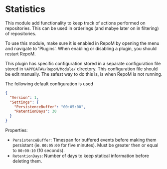 # Statistics

This module add functionality to keep track of actions performed on repositories. This can be used in orderings (and mabye later on in filtering) of repositories.

To use this module, make sure it is enabled in RepoM by opening the menu and navigate to 'Plugins'. When enabling or disabling a plugin, you should restart RepoM. <!-- singleLineInclude: _plugin_enable. path: /docs/mdsource/_plugin_enable.include.md -->

This plugin has specific configuration stored in a separate configuration file stored in `%APPDATA%/RepoM/Module/` directory. This configuration file should be edit manually. The safest way to do this is, is when RepoM is not running. <!-- include: DocsModuleSettingsTests.DocsModuleSettings_StatisticsPackage#desc.verified.md -->

The following default configuration is used

```json
{
  "Version": 1,
  "Settings": {
    "PersistenceBuffer": "00:05:00",
    "RetentionDays": 30
  }
}
```

Properties:

- `PersistenceBuffer`: Timespan for buffered events before making them persistant (ie. `00:05:00` for five minutes). Must be greater then or equal to `00:00:10` (10 seconds).
- `RetentionDays`: Number of days to keep statical information before deleting them.  <!-- endInclude -->
